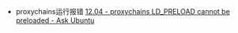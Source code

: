 * proxychains运行报错
[12.04 - proxychains LD_PRELOAD cannot be preloaded - Ask Ubuntu](http://askubuntu.com/questions/293649/proxychains-ld-preload-cannot-be-preloaded)
